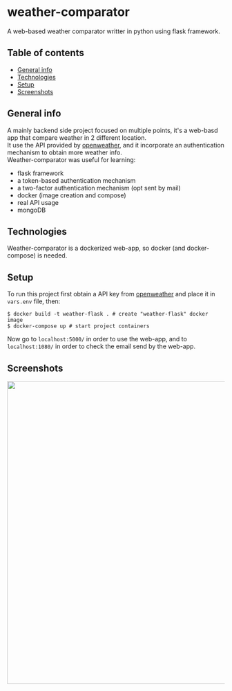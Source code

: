 # weather-comparator
A web-based weather comparator writter in python using flask framework.

## Table of contents
* [General info](#general-info)
* [Technologies](#technologies)
* [Setup](#setup)
* [Screenshots](#screenshots)

## General info
A mainly backend side project focused on multiple points, it's a web-basd app that compare weather in 2 different location.  
It use the API provided by [openweather](https://openweathermap.org/), and it incorporate an authentication mechanism to obtain more weather info.  
Weather-comparator was useful for learning:
* flask framework
* a token-based authentication mechanism
* a two-factor authentication mechanism (opt sent by mail)
* docker (image creation and compose)
* real API usage
* mongoDB

## Technologies
Weather-comparator is a dockerized web-app, so docker (and docker-compose) is needed.
	
## Setup
To run this project first obtain a API key from [openweather](https://openweathermap.org/) and place it in `vars.env` file, then:
```
$ docker build -t weather-flask . # create "weather-flask" docker image
$ docker-compose up # start project containers
```
Now go to `localhost:5000/` in order to use the web-app, and to `localhost:1080/` in order to check the email send by the web-app.

## Screenshots
<img src="docs/images/screenshot_1.gif" width="700">
